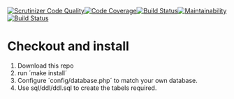 [![<gurrabergh>](https://circleci.com/gh/gurrabergh/ramverk1-proj.svg?style=svg)](https://app.circleci.com/pipelines/github/gurrabergh/ramverk1-proj/20/workflows/8d418529-f85e-47ea-9717-63a8cf2bcabe/jobs/20)[![Scrutinizer Code Quality](https://scrutinizer-ci.com/g/gurrabergh/ramverk1-proj/badges/quality-score.png?b=main)](https://scrutinizer-ci.com/g/gurrabergh/ramverk1-proj/?branch=main)[![Code Coverage](https://scrutinizer-ci.com/g/gurrabergh/ramverk1-proj/badges/coverage.png?b=main)](https://scrutinizer-ci.com/g/gurrabergh/ramverk1-proj/?branch=main)[![Build Status](https://scrutinizer-ci.com/g/gurrabergh/ramverk1-proj/badges/build.png?b=main)](https://scrutinizer-ci.com/g/gurrabergh/ramverk1-proj/build-status/main)[![Maintainability](https://api.codeclimate.com/v1/badges/90b9c23a2112986045a4/maintainability)](https://codeclimate.com/github/gurrabergh/ramverk1-proj/maintainability)[![Build Status](https://travis-ci.com/gurrabergh/ramverk1-proj.svg?branch=main)](https://travis-ci.com/gurrabergh/ramverk1-proj)

Checkout and install
=================

1. Download this repo
2. run ´make install´
3. Configure ´config/database.php´ to match your own database.
4. Use sql/ddl/ddl.sql to create the tabels required.